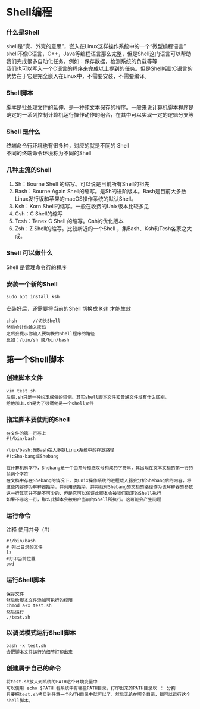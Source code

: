 # Shell编程  
### 什么是Shell  
shell是“壳、外壳的意思”，嵌入在Linux这样操作系统中的一个“微型编程语言”  
shell不像C语言，C++，Java等编程语言那么完整，但是Shell这门语言可以帮助我们完成很多自动化任务。例如：保存数据，检测系统的负载等等  
我们也可以写入一个C语言的程序来完成以上提到的任务。但是Shell相比C语言的优势在于它是完全嵌入在Linux中，不需要安装，不需要编译。
### Shell脚本  
脚本是批处理文件的延伸，是一种纯文本保存的程序。一般来说计算机脚本程序是确定的一系列控制计算机运行操作动作的组合，在其中可以实现一定的逻辑分支等  
### Shell 是什么  
终端命令行环境也有很多种，对应的就是不同的 Shell  
不同的终端命令环境称为不同的Shell  
### 几种主流的Shell  

1. Sh：Bourne Shell 的缩写。可以说是目前所有Shell的祖先  
2. Bash：Bourne Again Shell的缩写。是Sh的进阶版本。Bash是目前大多数Linux发行版和苹果的macOS操作系统的默认Shell。
3. Ksh：Korn Shell的缩写。一般在收费的Unix版本比较多见
4. Csh：C Shell的缩写  
5. Tcsh：Tenex C Shell 的缩写。Csh的优化版本 
6. Zsh：Z Shell的缩写。比较新近的一个Shell ，集Bash、Ksh和Tcsh各家之大成。
### Shell 可以做什么  
Shell 是管理命令行的程序  
### 安装一个新的Shell  

	sudo apt install ksh  
安装好后，还需要将当前的Shell 切换成 Ksh 才能生效  

	chsh      //切换Shell
	然后会让你输入密码
	之后会提示你输入要切换的Shell程序的路径
	比如：/bin/sh 或/bin/bash
## 第一个Shell脚本  
### 创建脚本文件

	vim test.sh
	后缀.sh只是一种约定成俗的惯例。其实shell脚本文件和普通文件没有什么区别。
	给他加上.sh是为了强调他是一个shell文件
### 指定脚本要使用的Shell
	
	在文件的第一行写上
	#!/bin/bash
	
	/bin/bash:是Bash在大多数Linux系统中的存放路径
	#!:Sha-bang或Shebang
	
	在计算机科学中，Shebang是一个由井号和感叹号构成的字符串，其出现在文本文档的第一行的前两个字符  
	在文档中存在Shebang的情况下，类Unix操作系统的进程载入器会分析Shebang后的内容，将这些内容作为解释器指令，并调用该指令，并将载有Shebang的文档的路径作为该解释器的参数   
	这一行其实并不是不可少的，但是它可以保证此脚本会被我们指定的Shell执行
	如果不写这一行，那么此脚本会被用户当前的Shell所执行。这可能会产生问题  
### 运行命令
注释 使用井号（#） 

	#!/bin/bash
	# 列出目录的文件
	ls
	#打印当前位置
	pwd 

### 运行Shell脚本

	保存文件
	然后给脚本文件添加可执行的权限  
	chmod a+x test.sh
	然后运行
	./test.sh
### 以调试模式运行Shell脚本

	bash -x test.sh  
	会把脚本文件运行的细节打印出来
### 创建属于自己的命令

	将test.sh放入到系统的PATH这个环境变量中  
	可以使用 echo $PATH 看系统中有哪些PATH目录，打印出来的PATH目录以 ： 分割
	只要把test.sh拷贝到任意一个PATH目录中就可以了。然后无论在哪个目录，都可以运行这个shell脚本。
	

      
